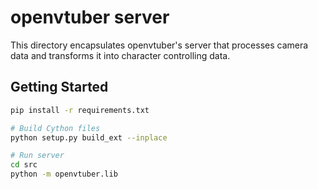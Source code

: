 # openvtuber server

This directory encapsulates openvtuber's server that processes camera data and transforms it into character controlling data.


## Getting Started

```bash
pip install -r requirements.txt

# Build Cython files
python setup.py build_ext --inplace

# Run server
cd src
python -m openvtuber.lib
```
